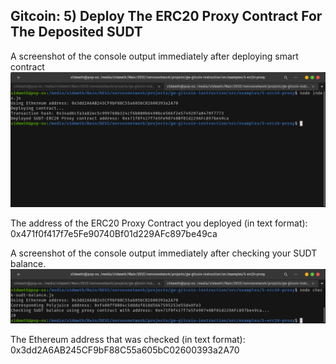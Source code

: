 ## Gitcoin: 5) Deploy The ERC20 Proxy Contract For The Deposited SUDT


A screenshot of the console output immediately after deploying smart contract
![0](https://raw.githubusercontent.com/sidharthpunathil/nervosnetwork/main/task5/s1dwwth%40pop-os_%20-media-s1dwwth-Main-DEV2-nervosnetwork-projects-gw-gitcoin-instruction-src-examples-5-erc20-proxy_001.png)

The address of the ERC20 Proxy Contract you deployed (in text format):
0x471f0f417f7e5Fe90740Bf01d229AFc897be49ca

A screenshot of the console output immediately after checking your SUDT balance.
![1](https://raw.githubusercontent.com/sidharthpunathil/nervosnetwork/main/task5/s1dwwth%40pop-os_%20-media-s1dwwth-Main-DEV2-nervosnetwork-projects-gw-gitcoin-instruction-src-examples-5-erc20-proxy_002.png)


The Ethereum address that was checked (in text format):
0x3dd2A6AB245CF9bF88C55a605bC02600393a2A70